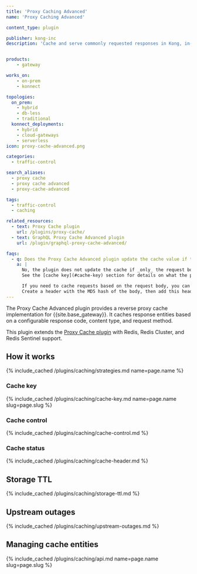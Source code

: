 ```yaml
---
title: 'Proxy Caching Advanced'
name: 'Proxy Caching Advanced'

content_type: plugin

publisher: kong-inc
description: 'Cache and serve commonly requested responses in Kong, in-memory or using Redis'


products:
    - gateway

works_on:
    - on-prem
    - konnect

topologies:
  on_prem:
    - hybrid
    - db-less
    - traditional
  konnect_deployments:
    - hybrid
    - cloud-gateways
    - serverless
icon: proxy-cache-advanced.png

categories:
  - traffic-control

search_aliases:
  - proxy cache
  - proxy cache advanced
  - proxy-cache-advanced

tags:
  - traffic-control
  - caching

related_resources:
  - text: Proxy Cache plugin
    url: /plugins/proxy-cache/
  - text: GraphQL Proxy Cache Advanced plugin
    url: /plugin/graphql-proxy-cache-advanced/

faqs:
  - q: Does the Proxy Cache Advanced plugin update the cache value if the request body changes?
    a: |
      No, the plugin does not update the cache if _only_ the request body changes.
      See the [cache key](#cache-key) section for details on what the plugin uses to calculate the cache key.

      If you need to cache requests based on the request body, you can use the [Pre-Function serverless plugin](/plugins/pre-function/).
      Create a header with the MD5 hash of the body, then add this header to the [`config.vary_headers`] parameter.
---
```


The Proxy Cache Advanced plugin provides a reverse proxy cache implementation for {{site.base_gateway}}. 
It caches response entities based on a configurable response code, content type, and request method.

This plugin extends the [Proxy Cache plugin](/plugins/proxy-cache/) with Redis, Redis Cluster, and Redis Sentinel support.

## How it works

{% include_cached /plugins/caching/strategies.md name=page.name %}

### Cache key

{% include_cached /plugins/caching/cache-key.md name=page.name slug=page.slug %}

### Cache control

{% include_cached /plugins/caching/cache-control.md %}

### Cache status

{% include_cached /plugins/caching/cache-header.md %}

## Storage TTL

{% include_cached /plugins/caching/storage-ttl.md %}

## Upstream outages

{% include_cached /plugins/caching/upstream-outages.md %}

## Managing cache entities

{% include_cached /plugins/caching/api.md name=page.name slug=page.slug %}
